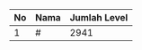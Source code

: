 | No | Nama            | Jumlah Level |
|----|-----------------|--------------|
| 1  | #    |    2941        |
